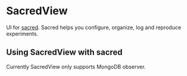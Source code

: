 # SacredView

UI for [sacred](https://github.com/IDSIA/sacred). Sacred helps you configure, organize, log and reproduce experiments.

## Using SacredView with sacred

Currently SacredView only supports MongoDB observer.
